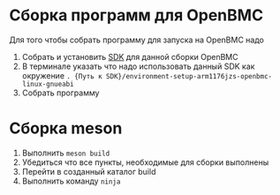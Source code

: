 # Сборка программ для OpenBMC
Для того чтобы собрать программу для запуска на OpenBMC надо
1) Собрать и установить [SDK](sdk) для данной сборки OpenBMC
2) В терминале указать что надо использовать данный SDK как окружение `. {Путь к SDK}/environment-setup-arm1176jzs-openbmc-linux-gnueabi`
3) Собрать программу

# Сборка meson
1) Выполнить `meson build`
2) Убедиться что все пункты, необходимые для сборки выполнены
3) Перейти в созданный каталог build
4) Выполнить команду `ninja`